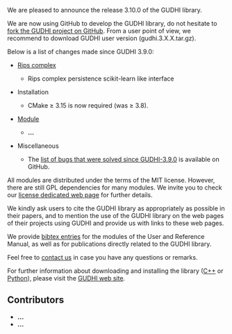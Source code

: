We are pleased to announce the release 3.10.0 of the GUDHI library.

We are now using GitHub to develop the GUDHI library, do not hesitate to [fork the GUDHI project on GitHub](https://github.com/GUDHI/gudhi-devel). From a user point of view, we recommend to download GUDHI user version (gudhi.3.X.X.tar.gz).

Below is a list of changes made since GUDHI 3.9.0:

- [Rips complex](https://gudhi.inria.fr/python/latest/rips_complex_sklearn_itf_ref.html)
     - Rips complex persistence scikit-learn like interface

- Installation
     - CMake &ge; 3.15 is now required (was &ge; 3.8).

- [Module](link)
     - **...**

- Miscellaneous
     - The [list of bugs that were solved since GUDHI-3.9.0](https://github.com/GUDHI/gudhi-devel/issues?q=label%3A3.10.0+is%3Aclosed) is available on GitHub.

All modules are distributed under the terms of the MIT license.
However, there are still GPL dependencies for many modules. We invite you to check our [license dedicated web page](https://gudhi.inria.fr/licensing/) for further details.

We kindly ask users to cite the GUDHI library as appropriately as possible in their papers, and to mention the use of the GUDHI library on the web pages of their projects using GUDHI and provide us with links to these web pages.

We provide [bibtex entries](https://gudhi.inria.fr/doc/latest/_citation.html) for the modules of the User and Reference Manual, as well as for publications directly related to the GUDHI library. 

Feel free to [contact us](https://gudhi.inria.fr/contact/) in case you have any questions or remarks.

For further information about downloading and installing the library ([C++](https://gudhi.inria.fr/doc/latest/installation.html) or [Python](https://gudhi.inria.fr/python/latest/installation.html)), please visit the [GUDHI web site](https://gudhi.inria.fr/).

## Contributors

- **...**
- **...**